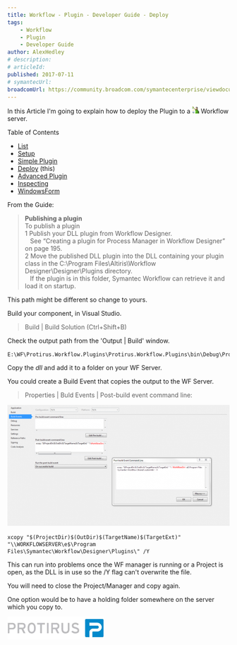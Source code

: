 ```yaml
---
title: Workflow - Plugin - Developer Guide - Deploy
tags:
    - Workflow
    - Plugin
    - Developer Guide
author: AlexHedley
# description: 
# articleId: 
published: 2017-07-11
# symantecUrl:
broadcomUrl: https://community.broadcom.com/symantecenterprise/viewdocument/workflow-plugin-developer-guide?CommunityKey=04ead5e9-3643-4118-b853-afa5a58710c6&tab=librarydocuments
---
```


In this Article I'm going to explain how to deploy the Plugin to a ![Workflow](images\Workflow.png) Workflow server.
  
Table of Contents[​](https://community.broadcom.com/symantecenterprise/viewdocument?DocumentKey=016f70af-1c51-438b-bbae-f98e86164f26&amp;CommunityKey=04ead5e9-3643-4118-b853-afa5a58710c6&amp;tab=librarydocuments)
  
- [List](https://community.broadcom.com/symantecenterprise/viewdocument?DocumentKey=016f70af-1c51-438b-bbae-f98e86164f26&amp;CommunityKey=04ead5e9-3643-4118-b853-afa5a58710c6&amp;tab=librarydocuments)
- [Setup](https://community.broadcom.com/symantecenterprise/viewdocument?DocumentKey=84ee5f15-df6c-44c7-8acd-e2764f0c4717&amp;CommunityKey=04ead5e9-3643-4118-b853-afa5a58710c6&amp;tab=librarydocuments)
- [Simple Plugin](https://community.broadcom.com/symantecenterprise/viewdocument?DocumentKey=8aeca32a-9a00-4d91-b618-f6af07957e71&amp;CommunityKey=04ead5e9-3643-4118-b853-afa5a58710c6&amp;tab=librarydocuments)
- [Deploy](https://community.broadcom.com/symantecenterprise/viewdocument?DocumentKey=2e508788-3a83-4a91-8e5b-18b28ca1cc02&amp;CommunityKey=04ead5e9-3643-4118-b853-afa5a58710c6&amp;tab=librarydocuments) (this)
- [Advanced Plugin](https://community.broadcom.com/symantecenterprise/viewdocument?DocumentKey=5076bfd9-0b26-408c-b957-3bb5fb0b59c2&amp;CommunityKey=04ead5e9-3643-4118-b853-afa5a58710c6&amp;tab=librarydocuments)
- [Inspecting](https://community.broadcom.com/symantecenterprise/viewdocument?DocumentKey=6d54d145-537c-40e6-86ca-b5dec2b1e972&amp;CommunityKey=04ead5e9-3643-4118-b853-afa5a58710c6&amp;tab=librarydocuments)
- [WindowsForm](https://community.broadcom.com/symantecenterprise/viewdocument?DocumentKey=80b95a29-8a1a-44ce-a616-87cf8e001dbd&amp;CommunityKey=04ead5e9-3643-4118-b853-afa5a58710c6&amp;tab=librarydocuments)

From the Guide:

> **Publishing a plugin**  
> 	To publish a plugin  
> 	1 Publish your DLL plugin from Workflow Designer.  
> 	   See “Creating a plugin for Process Manager in Workflow Designer” on page 195.  
> 	2 Move the published DLL plugin into the DLL containing your plugin class in the C:\Program Files\Altiris\Workflow Designer\Designer\Plugins directory.  
> 	   If the plugin is in this folder, Symantec Workflow can retrieve it and load it on startup.

This path might be different so change to yours.

Build your component, in Visual Studio.

> Build | Build Solution (Ctrl+Shift+B)

Check the output path from the 'Output | Build' window.

    E:\WF\Protirus.Workflow.Plugins\Protirus.Workflow.Plugins\bin\Debug\Protirus.Workflow.Plugins.dll

Copy the *dll* and add it to a folder on your WF Server.
  
You could create a Build Event that copies the output to the WF Server.

> Properties | Buld Events | Post-build event command line:

![VS - Build Events.png](images\VS-BuildEvents.png)

    xcopy "$(ProjectDir)$(OutDir)$(TargetName)$(TargetExt)" "\\WORKFLOWSERVER\e$\Program Files\Symantec\Workflow\Designer\Plugins\" /Y

This can run into problems once the WF manager is running or a Project is open, as the DLL is in use so the /Y flag can't overwrite the file.
  
You will need to close the Project/Manager and copy again.
  
One option would be to have a holding folder somewhere on the server which you copy to.

[![Protirus](images\Protirus.png)](https://www.protirus.com/)
